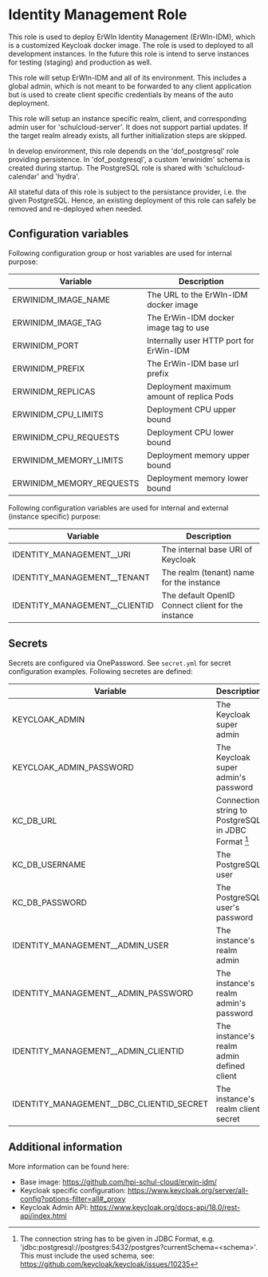 # Identity Management Role

This role is used to deploy ErWIn Identity Management (ErWIn-IDM), which is a customized Keycloak docker image. The role is used to deployed to all development instances. In the future this role is intend to serve instances for testing (staging) and production as well.

This role will setup ErWIn-IDM and all of its environment. This includes a global admin, which is not meant to be forwarded to any client application but is used to create client specific credentials by means of the auto deployment.

This role will setup an instance specific realm, client, and corresponding admin user for 'schulcloud-server'. It does not support partial updates. If the target realm already exists, all further initialization steps are skipped.

In develop environment, this role depends on the 'dof_postgresql' role providing persistence. In 'dof_postgresql', a custom 'erwinidm' schema is created during startup. The PostgreSQL role is shared with 'schulcloud-calendar' and 'hydra'.

All stateful data of this role is subject to the persistance provider, i.e. the given PostgreSQL. Hence, an existing deployment of this role can safely be removed and re-deployed when needed.

## Configuration variables

Following configuration group or host variables are used for internal purpose:

| Variable                 | Description                                               |
| ------------------------ | -----------------------------------------                 |
| ERWINIDM_IMAGE_NAME      | The URL to the ErWIn-IDM docker image                     |
| ERWINIDM_IMAGE_TAG       | The ErWin-IDM docker image tag to use                     |
| ERWINIDM_PORT            | Internally user HTTP port for ErWin-IDM                   |
| ERWINIDM_PREFIX          | The ErWin-IDM base url prefix                             |
| ERWINIDM_REPLICAS        | Deployment maximum amount of replica Pods                 |
| ERWINIDM_CPU_LIMITS      | Deployment CPU upper bound                                |
| ERWINIDM_CPU_REQUESTS    | Deployment CPU lower bound                                |
| ERWINIDM_MEMORY_LIMITS   | Deployment memory upper bound                             |
| ERWINIDM_MEMORY_REQUESTS | Deployment memory lower bound                             |

Following configuration variables are used for internal and external (instance specific) purpose:

| Variable                        | Description                                         |
| ------------------------------- | --------------------------------------------------- |
| IDENTITY_MANAGEMENT\_\_URI      | The internal base URI of Keycloak                   |
| IDENTITY_MANAGEMENT\_\_TENANT   | The realm (tenant) name for the instance            |
| IDENTITY_MANAGEMENT\_\_CLIENTID | The default OpenID Connect client for the instance  |

## Secrets

Secrets are configured via OnePassword. See `secret.yml` for secret configuration examples. Following secretes are defined:

| Variable                                   | Description                                                |
| ------------------------------------------ | ---------------------------------------------------------- |
| KEYCLOAK_ADMIN                             | The Keycloak super admin                                   |
| KEYCLOAK_ADMIN_PASSWORD                    | The Keycloak super admin's password                        |
| KC_DB_URL                                  | Connection string to PostgreSQL in JDBC Format [^psqlnote] |
| KC_DB_USERNAME                             | The PostgreSQL user                                        |
| KC_DB_PASSWORD                             | The PostgreSQL user's password                             |
| IDENTITY_MANAGEMENT\_\_ADMIN_USER          | The instance's realm admin                                 |
| IDENTITY_MANAGEMENT\_\_ADMIN_PASSWORD      | The instance's realm admin's password                      |
| IDENTITY_MANAGEMENT\_\_ADMIN_CLIENTID      | The instance's realm admin defined client                  |
| IDENTITY_MANAGEMENT\_\_DBC_CLIENTID_SECRET | The instance's realm client secret                         |

[^psqlnote]: The connection string has to be given in JDBC Format, e.g. 'jdbc:postgresql://postgres:5432/postgres?currentSchema=\<schema\>'. This must include the used schema, see: <https://github.com/keycloak/keycloak/issues/10235>

## Additional information

More information can be found here:

- Base image: <https://github.com/hpi-schul-cloud/erwin-idm/>
- Keycloak specific configuration: <https://www.keycloak.org/server/all-config?options-filter=all#_proxy>
- Keycloak Admin API: <https://www.keycloak.org/docs-api/18.0/rest-api/index.html>
